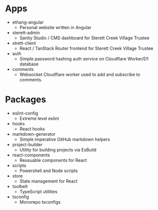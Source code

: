 # Apps

- ethang-angular
  - Personal website written in Angular
- sterett-admin
  - Sanity Studio / CMS dashboard for Sterett Creek Village Trustee
- strett-client
  - React / TanStack Router frontend for Sterett Creek Village Trustee
- auth
  - Simple password hashing auth service on Cloudflare Worker/D1 database
- comments
  - Websocket Cloudflare worker used to add and subscribe to comments.

# Packages

- eslint-config
  - Extreme level eslint
- hooks
  - React hooks
- markdown-generator
  - Simple imperative GitHub markdown helpers
- project-builder
  - Utility for building projects via EsBuild
- react-components
  - Reusuable components for React
- scripts
  - Powershell and Node scripts
- store
  - State management for React
- toolbelt
  - TypeScript utilities
- tsconfig
  - Monorepo tsconfigs